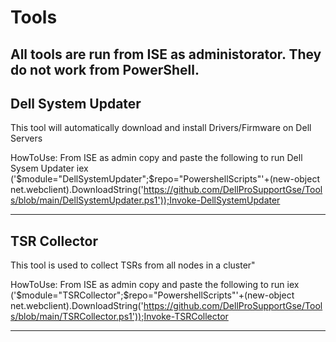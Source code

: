 # Tools
All tools are run from ISE as administorator. They do not work from PowerShell. 
-------------------------------------------------------------------------------------------------------------------------------------------------
## Dell System Updater
   This tool will automatically download and 
   install Drivers/Firmware on Dell Servers
  
  HowToUse:
    From ISE as admin copy and paste the following to run Dell Sysem Updater
      iex ('$module="DellSystemUpdater";$repo="PowershellScripts"'+(new-object net.webclient).DownloadString('https://github.com/DellProSupportGse/Tools/blob/main/DellSystemUpdater.ps1'));Invoke-DellSystemUpdater

-------------------------------------------------------------------------------------------------------------------------------------------------
## TSR Collector
   This tool is used to collect TSRs from
    all nodes in a cluster"

  HowToUse:
    From ISE as admin copy and paste the following to run
      iex ('$module="TSRCollector";$repo="PowershellScripts"'+(new-object net.webclient).DownloadString('https://github.com/DellProSupportGse/Tools/blob/main/TSRCollector.ps1'));Invoke-TSRCollector

-------------------------------------------------------------------------------------------------------------------------------------------------

